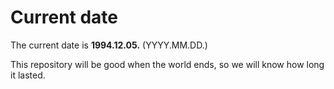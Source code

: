 # Current date

The current date is **1994.12.05.** (YYYY.MM.DD.)

This repository will be good when the world ends, so we will know how long it lasted.